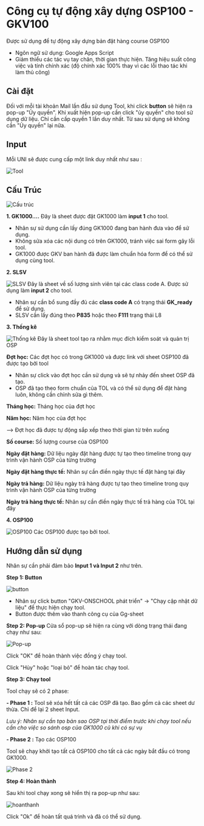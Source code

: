 
# Công cụ tự động xây dựng OSP100 - GKV100

Được sử dụng để tự động xây dựng bản đặt hàng course OSP100 

+ Ngôn ngữ sử dụng: Google Apps Script
+ Giảm thiểu các tác vụ tay chân, thời gian thực hiện. Tăng hiệu suất công việc và tính chính xác (độ chính xác 100% thay vì các lỗi thao tác khi làm thủ công)


## Cài đặt

Đối với mỗi tài khoản Mail lần đầu sử dụng Tool, khi click **button** sẽ hiện ra pop-up "Ủy quyền". 
Khi xuất hiện pop-up cần click "ủy quyền" cho tool sử dụng dữ liệu. 
Chỉ cần cấp quyền 1 lần duy nhất. Từ sau sử dụng sẽ không cần "Ủy quyền" lại nữa.


    
## Input

Mỗi UNI sẽ được cung cấp một link duy nhất như sau : 

![Tool](https://i.ibb.co/gMQYHMYB/Screenshot-2025-06-03-152550.png)

## Cấu Trúc 

![Cấu trúc](https://i.ibb.co/BH8QfZsx/z6667740881614-889497db4950218b699621e661f1b2ae.jpg)

**1. GK1000....**
 Đây là sheet được đặt GK1000 làm **input 1** cho tool.
 
 + Nhân sự sử dụng cần lấy đúng GK1000 đang ban hành đưa vào để sử dụng. 
 + Không sửa xóa các nội dung có trên GK1000, tránh việc sai form gây lỗi tool.
 + GK1000 được GKV ban hành đã được làm chuẩn hóa form để có thể sử dụng cùng tool.



**2. SLSV**

![SLSV](https://i.ibb.co/v6s57D3y/Screenshot-2025-06-03-155930.png)
Đây là sheet về số lượng sinh viên tại các class code A. Được sử dụng làm **input 2** cho tool.

+ Nhân sự cần bổ sung đầy đủ các **class code A** có trạng thái **GK_ready** để sử dụng.
+ SLSV cần lấy đúng theo **P835** hoặc theo **F111** trạng thái L8

**3. Thống kê**

![Thống kê](https://i.ibb.co/Fby2b217/Screenshot-2025-06-03-163312.png)
Đây là sheet tool tạo ra nhằm mục đích kiểm soát và quản trị OSP 

**Đợt học:** Các đợt học có trong GK1000 và được link với sheet OSP100 đã được tạo bởi tool

+ Nhân sự click vào đợt học cần sử dụng và sẽ tự nhảy đến sheet OSP đã tạo.
+ OSP đã tạo theo form chuẩn của TOL và có thể sử dụng để đặt hàng luôn, không cần chỉnh sửa gì thêm.

**Tháng học:** Tháng học của đợt học

**Năm học:** Năm học của đợt học

--> Đợt học đã được tự động sắp xếp theo thời gian từ trên xuống

**Số course:** Số lượng course của OSP100

**Ngày đặt hàng:** Dữ liệu ngày đặt hàng được tự tạo theo timeline trong quy trình vận hành OSP của từng trường

**Ngày đặt hàng thực tế:** Nhân sự cần điền ngày thực tế đặt hàng tại đây

**Ngày trả hàng:** Dữ liệu ngày trả hàng được tự tạo theo timeline trong quy trình vận hành OSP của từng trường

**Ngày trả hàng thực tế:** Nhân sự cần điền ngày thực tế trả hàng của TOL tại đây

**4. OSP100**

![OSP100](https://i.ibb.co/svHKrWkc/Screenshot-2025-06-03-164218.png)
Các OSP100 được tạo bởi tool.

## Hướng dẫn sử dụng

Nhân sự cần phải đảm bảo **Input 1 và Input 2** như trên.

**Step 1: Button**

![button](https://i.ibb.co/9HhZHrWF/Screenshot-2025-06-03-160822.png)

+ Nhân sự click button "GKV-ONSCHOOL phát triển" -> "Chạy cập nhật dữ liệu" để thực hiện chạy tool.
+ Button được thêm vào thanh công cụ của Gg-sheet


**Step 2: Pop-up**
Cửa sổ pop-up sẽ hiện ra cùng với dòng trạng thái đang chạy như sau: 

![Pop-up](https://i.ibb.co/67x1FpW1/Screenshot-2025-06-03-161322.png)

Click "OK" để hoàn thành việc đồng ý chạy tool. 

Click "Hủy" hoặc "loại bỏ" để hoàn tác chạy tool.

**Step 3: Chạy tool**

Tool chạy sẽ có 2 phase:

**- Phase 1 :** Tool sẽ xóa hết tất cả các OSP đã tạo. Bao gồm cả các sheet dư thừa. Chỉ để lại 2 sheet Input. 

*Lưu ý: Nhân sự cần tạo bản sao OSP tại thời điểm trước khi chạy tool nếu cần cho việc so sánh osp của GK1000 cũ khi có sự vụ*


**- Phase 2 :** Tạo các OSP100

Tool sẽ chạy khởi tạo tất cả OSP100 cho tất cả các ngày bắt đầu có trong GK1000.

![Phase 2](https://i.ibb.co/pr2qZB71/chay2.gif)

**Step 4: Hoàn thành**

Sau khi tool chạy xong sẽ hiển thị ra pop-up như sau: 

![hoanthanh](https://i.ibb.co/hJbVZX17/Screenshot-2025-06-03-165408.png)

Click "Ok" để hoàn tất quá trình và đã có thể sử dụng.
